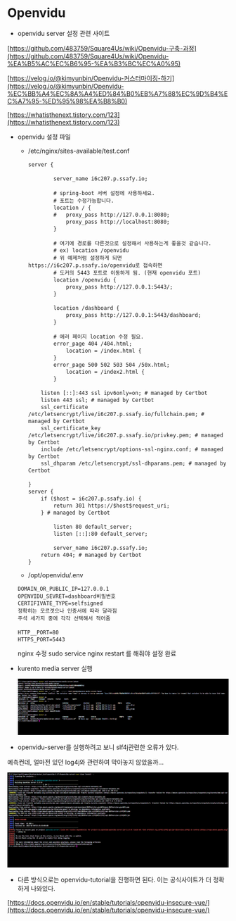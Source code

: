 # Openvidu

- openvidu server 설정 관련 사이트

[https://github.com/483759/Square4Us/wiki/Openvidu-구축-과정](https://github.com/483759/Square4Us/wiki/Openvidu-%EA%B5%AC%EC%B6%95-%EA%B3%BC%EC%A0%95)

[https://velog.io/@kimyunbin/Openvidu-커스터마이징-하기](https://velog.io/@kimyunbin/Openvidu-%EC%BB%A4%EC%8A%A4%ED%84%B0%EB%A7%88%EC%9D%B4%EC%A7%95-%ED%95%98%EA%B8%B0)

[https://whatisthenext.tistory.com/123](https://whatisthenext.tistory.com/123)

- openvidu 설정 파일
    - /etc/nginx/sites-available/test.conf
      
        ```
        server {
        
                server_name i6c207.p.ssafy.io;
        
                # spring-boot 서버 설정에 사용하세요.
                # 포트는 수정가능합니다.
                location / {
                #   proxy_pass http://127.0.0.1:8080;
                    proxy_pass http://localhost:8080;
                }
        
                # 여기에 경로를 다른것으로 설정해서 사용하는게 좋을것 같습니다.
                # ex) location /openvidu
                # 위 예제처럼 설정하게 되면 https://i6c207.p.ssafy.io/openvidu로 접속하면
                # 도커의 5443 포트로 이동하게 됨. (현재 openvidu 포트)
                location /openvidu {
                    proxy_pass http://127.0.0.1:5443/;
                }
        
                location /dashboard {
                    proxy_pass http://127.0.0.1:5443/dashboard;
                }
        
                # 에러 페이지 location 수정 필요.
                error_page 404 /404.html;
                    location = /index.html {
                }
                error_page 500 502 503 504 /50x.html;
                    location = /index2.html {
                }
        
            listen [::]:443 ssl ipv6only=on; # managed by Certbot
            listen 443 ssl; # managed by Certbot
            ssl_certificate /etc/letsencrypt/live/i6c207.p.ssafy.io/fullchain.pem; # managed by Certbot
            ssl_certificate_key /etc/letsencrypt/live/i6c207.p.ssafy.io/privkey.pem; # managed by Certbot
            include /etc/letsencrypt/options-ssl-nginx.conf; # managed by Certbot
            ssl_dhparam /etc/letsencrypt/ssl-dhparams.pem; # managed by Certbot
        
        }
        server {
            if ($host = i6c207.p.ssafy.io) {
                return 301 https://$host$request_uri;
            } # managed by Certbot
        
                listen 80 default_server;
                listen [::]:80 default_server;
        
                server_name i6c207.p.ssafy.io;
            return 404; # managed by Certbot
        }
        ```
        
    - /opt/openvidu/.env
    
    ```
    DOMAIN_OR_PUBLIC_IP=127.0.0.1
    OPENVIDU_SEVRET=dashboard비밀번호
    CERTIFIVATE_TYPE=selfsigned
    정확히는 모르겟으나 인증서에 따라 달라짐
    주석 세가지 중에 각각 선택해서 적어줌
    
    HTTP__PORT=80
    HTTPS_PORT=5443
    ```
    
    nginx 수정
    sudo service nginx restart 를 해줘야 설정 완료
    
- kurento media server 실행
  
    ![Untitled](./photo/openvidu/Untitled.png)
    
- openvidu-server를 실행하려고 보니 slf4j관련한 오류가 있다.

예측컨데, 얼마전 있던 log4j와 관련하여 막아놓지 않았을까...

![Untitled](./photo/openvidu/Untitled%201.png)

- 다른 방식으로는 openvidu-tutorial을 진행하면 된다. 이는 공식사이트가 더 정확하게 나와있다.

[https://docs.openvidu.io/en/stable/tutorials/openvidu-insecure-vue/](https://docs.openvidu.io/en/stable/tutorials/openvidu-insecure-vue/)